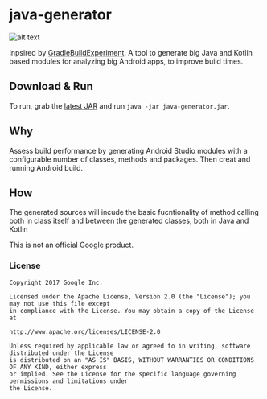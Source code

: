 # java-generator


![alt text](https://github.com/borisf/java-generator/blob/master/img/generator.png)  
  
Inpsired by [GradleBuildExperiment](https://github.com/NikitaKozlov/GradleBuildExperiment). A tool to generate big Java and Kotlin based modules for analyzing big Android apps, to improve build times.

## Download & Run
To run, grab the [latest JAR](https://github.com/borisf/java-generator/releases)
and run `java -jar java-generator.jar`.

## Why
Assess build performance by generating Android Studio modules with a configurable number of classes, methods and packages. Then creat and running Android build.
## How
The generated sources will incude the basic fucntionality of method calling both in class itself and between the generated classes, both in Java and Kotlin

This is not an official Google product.

### License

```
Copyright 2017 Google Inc.

Licensed under the Apache License, Version 2.0 (the "License"); you may not use this file except
in compliance with the License. You may obtain a copy of the License at

http://www.apache.org/licenses/LICENSE-2.0

Unless required by applicable law or agreed to in writing, software distributed under the License
is distributed on an "AS IS" BASIS, WITHOUT WARRANTIES OR CONDITIONS OF ANY KIND, either express
or implied. See the License for the specific language governing permissions and limitations under
the License.
```
